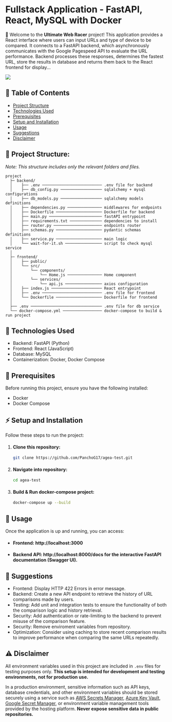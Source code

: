 # Fullstack Application - FastAPI, React, MySQL with Docker

👋 Welcome to the **Ultimate Web Racer** project! This application provides a React interface where users can input URLs and type of device to be compared. It connects to a FastAPI backend, which asynchronously communicates with the Google Pagespeed API to evaluate the URL performance. Backend processes these responses, determines the fastest URL, store the results in database and returns them back to the React frontend for display...

<img src="https://aws-random-files.s3.us-west-2.amazonaws.com/UWR1.PNG" />

## 📑 Table of Contents

- [Project Structure](#project-structure)
- [Technologies Used](#technologies-used)
- [Prerequisites](#prerequisites)
- [Setup and Installation](#setup-and-installation)
- [Usage](#usage)
- [Suggestions](#suggestions)
- [Disclaimer](#disclaimer)


## <a id="project-structure">📁 Project Structure:</a>
*Note: This structure includes only the relevant folders and files.*

```
project
  ├─ backend/
  │    ├── .env ────────────────────────── .env file for backend 
  │    ├── db_config.py ────────────────── sqlalchemy + mysql configurations
  │    ├── db_models.py ────────────────── sqlalchemy models definitions
  │    ├── dependencies.py ─────────────── middlewares for endpoints
  │    ├── Dockerfile ──────────────────── Dockerfile for backend
  │    ├── main.py ─────────────────────── fastAPI entrypoint
  │    ├── requirements.txt ────────────── dependencies to install
  │    ├── router.py ───────────────────── endpoints router
  │    ├── schemas.py ──────────────────── pydantic schemas definitions
  │    ├── service.py ──────────────────── main logic
  │    └── wait-for-it.sh ──────────────── script to check mysql service
  │
  ├─ frontend/
  │    ├── public/
  │    └── src/
  │        └── components/
  │            └── Home.js ─────────────── Home component
  │        └── services/
  │            └── api.js ──────────────── axios configuration
  │    ├── index.js ────────────────────── React entrypoint
  │    ├── .env ────────────────────────── .env file for frontend
  │    └── Dockerfile ──────────────────── Dockerfile for frontend
  │
  ├── .env ─────────────────────────────── .env file for db service
  └── docker-compose.yml ───────────────── docker-compose to build & run project
```

## <a id="technologies-used"> 🚩 Technologies Used</a>
-  Backend: FastAPI (Python)
-  Frontend: React (JavaScript)
-  Database: MySQL
-  Containerization: Docker, Docker Compose


## <a id="prerequisites">🔧 Prerequisites </a>
Before running this project, ensure you have the following installed:

- Docker
- Docker Compose

## <a id="setup-and-installation">⚡ Setup and Installation  </a>
Follow these steps to run the project:

1. #### Clone this repository:
    ```bash
    git clone https://github.com/PanchoG17/agea-test.git
    ```
3. #### Navigate into repository:
    ```bash
    cd agea-test
    ```
4. #### Build & Run docker-compose project:
    ```bash
    docker-compose up --build
    ```

## <a id="usage">🎉 Usage </a>

Once the application is up and running, you can access:

- #### Frontend: http://localhost:3000
- #### Backend API: http://localhost:8000/docs for the interactive FastAPI documentation (Swagger UI).


## <a id="suggestions">🎯 Suggestions </a>

- Frontend: Display HTTP 422 Errors in error message.
- Backend: Create a new API endpoint to retrieve the history of URL comparisons made by users.
- Testing: Add unit and integration tests to ensure the functionality of both the comparison logic and history retrieval.
- Security: Add authentication or rate-limiting to the backend to prevent misuse of the comparison feature.
- Security: Remove enviroment variables from repository.
- Optimization: Consider using caching to store recent comparison results to improve performance when comparing the same URLs repeatedly.


## <a id="disclaimer">⚠️ Disclaimer </a>

All environment variables used in this project are included in `.env` files for testing purposes only. **This setup is intended for development and testing environments, not for production use.**

In a production environment, sensitive information such as API keys, database credentials, and other environment variables should be stored securely using a service such as [AWS Secrets Manager](https://aws.amazon.com/secrets-manager/), [Azure Key Vault](https://azure.microsoft.com/en-us/services/key-vault/), [Google Secret Manager](https://cloud.google.com/secret-manager), or environment variable management tools provided by the hosting platform. **Never expose sensitive data in public repositories.**


